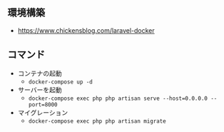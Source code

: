 ## 環境構築
- https://www.chickensblog.com/laravel-docker

## コマンド
- コンテナの起動
  - `docker-compose up -d`
- サーバーを起動
  - `docker-compose exec php php artisan serve --host=0.0.0.0 --port=8000`
- マイグレーション
  - `docker-compose exec php php artisan migrate`

